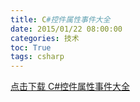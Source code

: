 ```yaml
---
title: C#控件属性事件大全
date: 2015/01/22 08:00:00
categories: 技术
toc: True
tags: csharp
---
```

[点击下载 C#控件属性事件大全](csharp控件属性事件大全.doc)